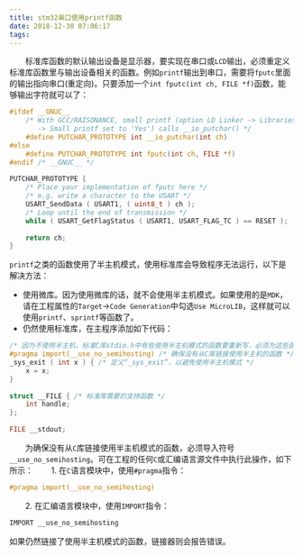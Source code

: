 ```yaml
---
title: stm32串口使用printf函数
date: 2018-12-30 07:06:17
tags:
---
```

&emsp;&emsp;标准库函数的默认输出设备是显示器，要实现在串口或`LCD`输出，必须重定义标准库函数里与输出设备相关的函数。例如`printf`输出到串口，需要将`fputc`里面的输出指向串口(重定向)。只要添加一个`int fputc(int ch, FILE *f)`函数，能够输出字符就可以了：

``` c
#ifdef __GNUC__
    /* With GCC/RAISONANCE, small printf (option LD Linker -> Libraries
       -> Small printf set to 'Yes') calls __io_putchar() */
    #define PUTCHAR_PROTOTYPE int __io_putchar(int ch)
#else
    #define PUTCHAR_PROTOTYPE int fputc(int ch, FILE *f)
#endif /* __GNUC__ */
​
PUTCHAR_PROTOTYPE {
    /* Place your implementation of fputc here */
    /* e.g. write a character to the USART */
    USART_SendData ( USART1, ( uint8_t ) ch );
    /* Loop until the end of transmission */
    while ( USART_GetFlagStatus ( USART1, USART_FLAG_TC ) == RESET );
​
    return ch;
}
```

`printf`之类的函数使用了半主机模式，使用标准库会导致程序无法运行，以下是解决方法：

- 使用微库。因为使用微库的话，就不会使用半主机模式。如果使用的是`MDK`，请在工程属性的`Target`->`Code Generation`中勾选`Use MicroLIB`，这样就可以使用`printf`、`sprintf`等函数了。
- 仍然使用标准库，在主程序添加如下代码：

``` c
/* 因为不使用半主机，标准C库stdio.h中有些使用半主机模式的函数要重新写，必须为这些函数提供自己的实现 */
#pragma import(__use_no_semihosting) /* 确保没有从C库链接使用半主机的函数 */
_sys_exit ( int x ) { /* 定义“_sys_exit”，以避免使用半主机模式 */
    x = x;
}
​
struct __FILE { /* 标准库需要的支持函数 */
    int handle;
};
​
FILE __stdout;
```

&emsp;&emsp;为确保没有从`C`库链接使用半主机模式的函数，必须导入符号`__use_no_semihosting`。可在工程的任何`C`或汇编语言源文件中执行此操作，如下所示：
&emsp;&emsp;1. 在`C`语言模块中，使用`#pragma`指令：

``` c
#pragma import(__use_no_semihosting)
```

&emsp;&emsp;2. 在汇编语言模块中，使用`IMPORT`指令：

``` c
IMPORT __use_no_semihosting
```

如果仍然链接了使用半主机模式的函数，链接器则会报告错误。